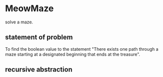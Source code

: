 # MeowMaze
solve a maze.
## statement of problem
  To find the boolean value to the statement "There exists one path through a maze starting at a designated beginning that ends at the treasure".
## recursive abstraction
